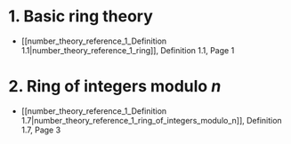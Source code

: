 # 1. Basic ring theory
- [[number_theory_reference_1_Definition 1.1|number_theory_reference_1_ring]], Definition 1.1, Page 1


# 2. Ring of integers modulo $n$
- [[number_theory_reference_1_Definition 1.7|number_theory_reference_1_ring_of_integers_modulo_n]], Definition 1.7, Page 3

